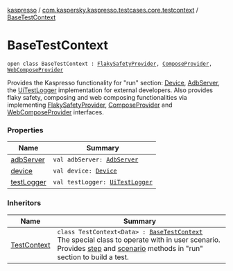 [kaspresso](../../index.md) / [com.kaspersky.kaspresso.testcases.core.testcontext](../index.md) / [BaseTestContext](./index.md)

# BaseTestContext

`open class BaseTestContext : `[`FlakySafetyProvider`](../../com.kaspersky.kaspresso.flakysafety/-flaky-safety-provider/index.md)`, `[`ComposeProvider`](../../com.kaspersky.kaspresso.compose/-compose-provider/index.md)`, `[`WebComposeProvider`](../../com.kaspersky.kaspresso.compose/-web-compose-provider/index.md)

Provides the Kaspresso functionality for "run" section: [Device](../../com.kaspersky.kaspresso.device/-device/index.md), [AdbServer](../../com.kaspersky.kaspresso.device.server/-adb-server/index.md), the [UiTestLogger](../../com.kaspersky.kaspresso.logger/-ui-test-logger.md) implementation
for external developers. Also provides flaky safety, composing and web composing functionalities via
implementing [FlakySafetyProvider](../../com.kaspersky.kaspresso.flakysafety/-flaky-safety-provider/index.md), [ComposeProvider](../../com.kaspersky.kaspresso.compose/-compose-provider/index.md) and [WebComposeProvider](../../com.kaspersky.kaspresso.compose/-web-compose-provider/index.md) interfaces.

### Properties

| Name | Summary |
|---|---|
| [adbServer](adb-server.md) | `val adbServer: `[`AdbServer`](../../com.kaspersky.kaspresso.device.server/-adb-server/index.md) |
| [device](device.md) | `val device: `[`Device`](../../com.kaspersky.kaspresso.device/-device/index.md) |
| [testLogger](test-logger.md) | `val testLogger: `[`UiTestLogger`](../../com.kaspersky.kaspresso.logger/-ui-test-logger.md) |

### Inheritors

| Name | Summary |
|---|---|
| [TestContext](../-test-context/index.md) | `class TestContext<Data> : `[`BaseTestContext`](./index.md)<br>The special class to operate with in user scenario. Provides [step](../-test-context/step.md) and [scenario](../-test-context/scenario.md) methods in "run" section to build a test. |
